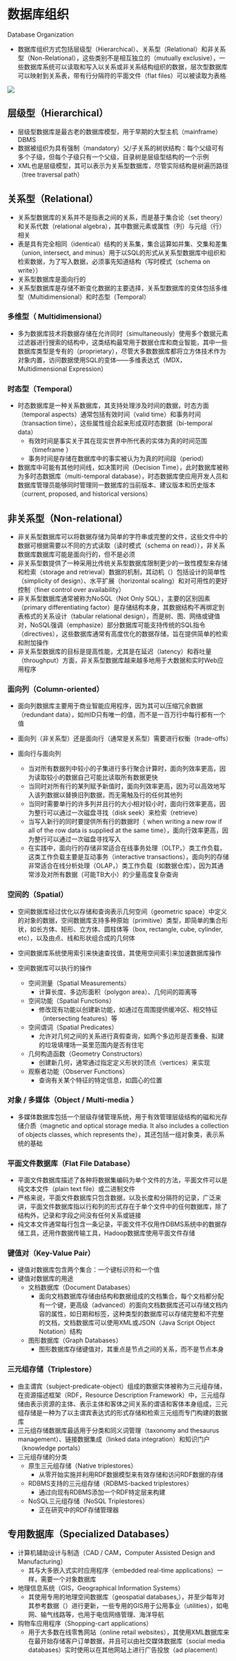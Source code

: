 # 数据库组织

Database Organization

- 数据库组织方式包括层级型（Hierarchical）、关系型（Relational）和非关系型（Non-Relational），这些类别不是相互独立的（mutually exclusive），一些数据库系统可以读取和写入以关系或非关系结构组织的数据，层次型数据库可以映射到关系表，带有行分隔符的平面文件（flat files）可以被读取为表格

![](assets\数据库组织\数据库组织.jpg)

## 层级型（Hierarchical）

- 层级型数据库是最古老的数据库模型，用于早期的大型主机（mainframe）DBMS
- 数据被组织为具有强制（mandatory）父/子关系的树状结构：每个父级可有多个子级，但每个子级只有一个父级，目录树是层级型结构的一个示例
- XML也是层级模型，其可以表示为关系型数据库，尽管实际结构是树遍历路径（tree traversal path）

## 关系型（Relational）

- 关系型数据库的关系并不是指表之间的关系，而是基于集合论（set theory）和关系代数（relational algebra），其中数据元素或属性（列）与元组（行）相关
- 表是具有完全相同（identical）结构的关系集，集合运算如并集、交集和差集（union, intersect, and minus）用于以SQL的形式从关系型数据库中组织和检索数据，为了写入数据，必须事先知道结构（写时模式（schema on write））
- 关系型数据库是面向行的
- 关系型数据库是存储不断变化数据的主要选择，关系型数据库的变体包括多维型（Multidimensional）和时态型（Temporal）

### 多维型（ Multidimensional）

- 多为数据库技术将数据存储在允许同时（simultaneously）使用多个数据元素过滤器进行搜索的结构中，这类结构最常用于数据仓库和商业智能，其中一些数据库类型是专有的（proprietary），尽管大多数数据库都将立方体技术作为对象内置，访问数据使用SQL的变体——多维表达式（MDX，Multidimensional Expression）

### 时态型（Temporal）

- 时态数据库是一种关系数据库，其支持处理涉及时间的数据，时态方面（temporal aspects）通常包括有效时间（valid time）和事务时间（transaction time），这些属性组合起来形成双时态数据（bi-temporal data）
  - 有效时间是事实关于其在现实世界中所代表的实体为真的时间范围（timeframe ）
  - 事务时间是存储在数据库中的事实被认为为真的时间段（period）
- 数据库中可能有其他时间线，如决策时间（Decision Time），此时数据库被称为多时态数据库（multi-temporal database），时态数据库使应用开发人员和数据库管理员能够同时管理同一数据库的当前版本、建议版本和历史版本（current, proposed, and historical versions）

## 非关系型（Non-relational）

- 非关系型数据库可以将数据存储为简单的字符串或完整的文件，这些文件中的数据可根据需要以不同的方式读取（读时模式（schema on read）），非关系数据库数据库可能是面向行的，但不是必须
- 非关系型数提供了一种采用比传统关系型数据库限制更少的一致性模型来存储和检索（storage and retrieval）数据的机制，其动机（）包括设计的简单性（simplicity of design）、水平扩展（horizontal scaling）和对可用性的更好控制（finer control over availability）
- 非关系型数据库通常被称为NoSQL（Not Only SQL），主要的区别因素（primary differentiating factor）是存储结构本身，其数据结构不再绑定到表格式的关系设计（tabular relational design），而是树、图、网络或键值对，NoSQL强调（emphasize）部分数据库可能支持传统的SQL指令（directives），这些数据库通常有高度优化的数据存储，旨在提供简单的检索和附加操作
- 非关系型数据库的目标是提高性能，尤其是在延迟（latency）和吞吐量（throughput）方面，非关系型数据库越来越多地用于大数据和实时Web应用程序

### 面向列（Column-oriented）

- 面向列数据库主要用于商业智能应用程序，因为其可以压缩冗余数据（redundant data），如州ID只有唯一的值，而不是一百万行中每行都有一个值
- 面向列（非关系型）还是面向行（通常是关系型）需要进行权衡（trade-offs）

- 面向行与面向列
  - 当对所有数据列中较小的子集进行多行聚合计算时，面向列效率更高，因为读取较小的数据自己可能比读取所有数据更快
  - 当同时对所有行的某列赋予新值时，面向列效率更高，因为可以高效地写入该列数据以替换旧列数据，而无需触及行的任何其他列
  - 当同时需要单行的许多列并且行的大小相对较小时，面向行效率更高，因为整行可以通过一次磁盘寻找（disk seek）来检索（retrieve）
  - 当写入新行的同时要提供所有行的数据时（ when writing a new row if all of the row data is supplied at the same time），面向行效率更高，因为整行可以通过一次磁盘寻找写入
  - 在实践中，面向行的存储非常适合在线事务处理（OLTP，）类工作负载，这类工作负载主要是互动事务（interactive transactions），面向列的存储非常适合在线分析处理（OLAP，）类工作负载（如数据仓库），因为其通常涉及对所有数据（可能TB大小）的少量高度复杂查询

### 空间的（Spatial）

- 空间数据库经过优化以存储和查询表示几何空间（geometric space）中定义的对象的数据，空间数据库支持多种原始（primitive）类型，即简单的集合形状，如长方体、矩形、立方体、圆柱体等（box, rectangle, cube, cylinder, etc），以及由点、线和形状组合成的几何体

- 空间数据库系统使用索引来快速查找值，其使用空间索引来加速数据库操作

- 空间数据库可以执行的操作

  - 空间测量（Spatial Measurements）
    - 计算长度、多边形面积（polygon area）、几何间的距离等
  - 空间功能（Spatial Functions）
    - 修改现有功能以创建新功能，如通过在周围提供缓冲区、相交特征（intersecting features）等
  - 空间谓词（Spatial Predicates）
    - 允许对几何之间的关系进行真假查询，如两个多边形是否重叠、拟建的垃圾填埋场一英里范围内是否有住宅
  - 几何构造函数（Geometry Constructors）
    - 创建新几何，通常通过指定定义形状的顶点（vertices）来实现
  - 观察者功能（Observer Functions）
    - 查询有关某个特征的特定信息，如圆心的位置

### 对象 / 多媒体（Object / Multi-media ）

  - 多媒体数据库包括一个层级存储管理系统，用于有效管理层级结构的磁和光存储介质（magnetic and optical storage media. It also includes a collection of objects classes, which represents the），其还包括一组对象类，表示系统的基础

### 平面文件数据库（Flat File Database）

- 平面文件数据库描述了各种将数据集编码为单个文件的方法，平面文件可以是纯文本文件（plain text file）或二进制文件
- 严格来说，平面文件数据库只包含数据，以及长度和分隔符的记录，广泛来讲，平面文件数据库指以行和列的形式存在于单个文件中的任何数据库，除了结构外，记录和字段之间没有任何关系或链接
- 纯文本文件通常每行包含一条记录，平面文件不仅用作DBMS系统中的数据存储工具，还用作数据传输工具，Hadoop数据库使用平面文件存储

### 键值对（Key-Value Pair）

- 键值对数据库包含两个集合：一个键标识符和一个值
- 键值对数据库的用途
  - 文档数据库（Document Databases）
    - 面向文档数据库存储由结构和数据组成的文档集合，每个文档都分配有一个键，更高级（advanced）的面向文档数据库还可以存储文档内容的属性，如日期和标签，这种类型的数据库可以存储完整和不完整的文档，文档数据库可以使用XML或JSON（Java Script Object Notation）结构
  - 图形数据库（Graph Databases）
    - 图形数据库存储键值对，其重点是节点之间的关系，而不是节点本身

### 三元组存储（Triplestore）

- 由主谓宾（subject-predicate-object）组成的数据实体被称为三元组存储，在资源描述框架（RDF，Resource Description Framework）中，三元组存储由表示资源的主体、表示主体和客体之间关系的谓语和客体本身组成，三元组存储是一种为了以主谓宾表达式的形式存储和检索三元组而专门构建的数据库
- 三元组存储数据库最适用于分类和同义词管理（taxonomy and thesaurus management）、链接数据集成（linked data integration）和知识门户（knowledge portals）
- 三元组存储的分类
  - 原生三元组存储（Native triplestores）
    - 从零开始实施并利用RDF数据模型来有效存储和访问RDF数据的存储
  - RDBMS支持的三元组存储（RDBMS-backed triplestores）
    - 通过向现有RDBMS添加一个RDF特定层来构建
  - NoSQL三元组存储（NoSQL Triplestores）
    - 正在研究中的RDF存储管理器

## 专用数据库（Specialized Databases）

- 计算机辅助设计与制造（CAD / CAM，Computer Assisted Design and Manufacturing）
  - 其与大多嵌入式实时应用程序（embedded real-time applications）一样，需要一个对象数据库
- 地理信息系统（GIS，Geographical Information Systems）
  - 其使用专用的地理空间数据库（geospatial databases,），并至少每年对其参考数据（）进行更新，一些专用的GIS用于公用事业（utilities），如电网、输气线路等，也用于电信网络管理、海洋导航
- 购物车应用程序（Shopping-cart applications）
  - 用于大多数在线零售网站（online retail websites），其使用XML数据库来在最开始存储客户订单数据，并且可以由社交媒体数据库（social media databases）实时使用以在其他网站上进行广告投放（ad placement）